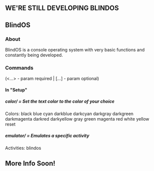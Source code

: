 ## WE'RE STILL DEVELOPING BLINDOS

## BlindOS
### About
BlindOS is a console operating system with very basic functions and constantly being developed.
### Commands
(<...> - param required | [...] - param optional)
#### In "Setup"
##### color/<color> = Set the text color to the color of your choice
  Colors:
    black
    blue
    cyan
    darkblue
    darkcyan
    darkgray
    darkgreen
    darkmagenta
    darkred
    darkyellow
    gray
    green
    magenta
    red
    white
    yellow
    reset
##### emulator/<emulator> = Emulates a specific activity
  Activities:
    blindos
## More Info Soon!
